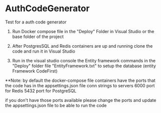 # AuthCodeGenerator
Test for a auth code generator 

1. Run Docker compose file in the "Deploy" Folder in Visual Studio or  the base folder of the project

2. After PostgresSQL and Redis containers are up and running clone the code and run it in Visual Studio

3. Run in the visual studio console the Entity framework commands in the "Deploy" folder file "EntityFramework.txt" to setup the database (entity Framework CodeFirst)

**Note: by default the docker-compose file containers have the ports that the code has in the appsettings.json file conn strings to servers 
6000 port for Redis 
5432 port for PostgreSQL

if you don't have those ports available please change the ports and update the appsettings.json file to be able to run the code
